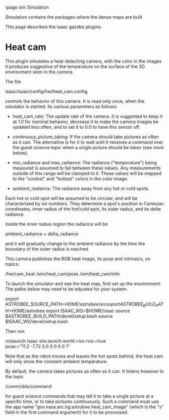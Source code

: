 \page sim Simulation

Simulation contains the packages where the dense maps are built


This page describes the isaac gazebo plugins.

# Heat cam

This plugin simulates a heat-detecting camera, with the color in the
images it produces suggestive of the temperature on the surface of the
3D environment seen in the camera.

The file 

  isaac/isaac/config/hw/heat_cam.config

controls the behavior of this camera. It is read only once, when the
simulator is started. Its various parameters as follows:

 - heat_cam_rate: The update rate of the camera. It is suggested to keep
     it at 1.0 for nominal behavior, decrease it to make the camera images
     be updated less often, and to set it to 0.0 to have this sensor off.

 - continuous_picture_taking: If the camera should take pictures
     as often as it can. The alternative is for it to wait until it
     receives a command over the guest science topic when a single
     picture should be taken (see more below).

 - min_radiance and max_radiance: The radiance ("temperature") being
     measured is assumed to fall between these values. Any measurements
     outside of this range will be clamped to it. These values will be
     mapped to the "coolest" and "hottest" colors in the color image.

 - ambient_radiance: The radiance away from any hot or cold spots.

Each hot or cold spot will be assumed to be circular, and will be
characterized by six numbers. They determine a spot's position in
Cartesian coordinates, inner radius of the hot/cold spot, its outer
radius, and its delta radiance.

Inside the inner radius region the radiance will be

  ambient_radiance + delta_radiance

and it will gradually change to the ambient radiance by the time the
boundary of the outer radius is reached.

This camera publishes the RGB heat image, its pose and intrinsics, on topics:

  /hw/cam_heat
  /sim/heat_cam/pose
  /sim/heat_cam/info

To launch the simulator and see the heat map, first set up the environment.
The paths below may need to be adjusted for your system.

  export ASTROBEE_SOURCE_PATH=$HOME/astrobee/src
  export ASTROBEE_BUILD_PATH=$HOME/astrobee
  export ISAAC_WS=$HOME/isaac
  source $ASTROBEE_BUILD_PATH/devel/setup.bash
  source $ISAAC_WS/devel/setup.bash

Then run:

  roslaunch isaac sim.launch world:=iss rviz:=true \
    pose:="11.2 -7.72 5.0 0 0 0 0 1"

Note that as the robot moves and leaves the hot spots behind, the heat
cam will only show the constant ambient temperature.

By default, the camera takes pictures as often as it can. It listens
however to the topic

  /comm/dds/command

for guest science commands that may tell it to take a single picture
at a specific time, or to take pictures continuously. Such a command
must use the app name "gov.nasa.arc.irg.astrobee.heat_cam_image"
(which is the "s" field in the first command argument) for it to be
processed.
